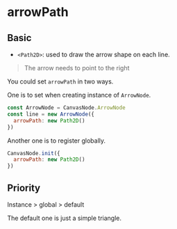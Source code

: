 # arrowPath

## Basic

* `<Path2D>`: used to draw the arrow shape on each line.

> The arrow needs to point to the right

You could set `arrowPath` in two ways.

One is to set when creating instance of `ArrowNode`.

```js
const ArrowNode = CanvasNode.ArrowNode
const line = new ArrowNode({
  arrowPath: new Path2D()
})
```

Another one is to register globally.

```js
CanvasNode.init({
  arrowPath: new Path2D()
})
```

## Priority

Instance > global > default

The default one is just a simple triangle.

